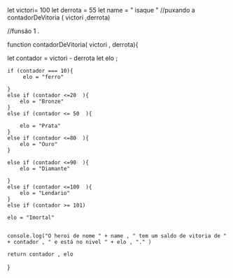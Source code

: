let victori= 100
let derrota = 55
let name = " isaque "
//puxando a
contadorDeVitoria (  victori ,derrota)

//funsão 1 .

function contadorDeVitoria( victori , derrota){
    
   let contador = victori - derrota
    let elo ;
    
    
    if (contador === 10){
         elo = "ferro"
        
    }
    else if (contador <=20  ){
        elo = "Bronze"
    }
    else if (contador <= 50  ){
        
        elo = "Prata"
    }
    else if (contador <=80  ){
        elo = "Ouro"
    }
    
    else if (contador <=90  ){
        elo = "Diamante"
        
    }
    else if (contador <=100  ){
        elo = "Lendario"
    }
    else if (contador >= 101)
    
    elo = "Imortal"
    
    
    console.log("O heroi de nome " + name , " tem um saldo de vitoria de " + contador , " e está no nivel " + elo , "." )
    
    return contador , elo
}



